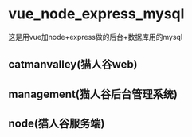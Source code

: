 # vue_node_express_mysql
这是用vue加node+express做的后台+数据库用的mysql
## catmanvalley(猫人谷web)

## management(猫人谷后台管理系统)

## node(猫人谷服务端)
